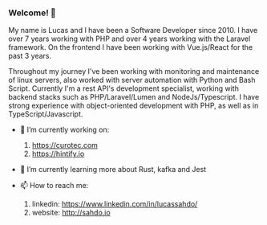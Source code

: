### Welcome! 👋

My name is Lucas and I have been a Software Developer since 2010. I have over 7 years working with PHP and over 4 years working with the Laravel framework. On the frontend I have been working with Vue.js/React for the past 3 years.

Throughout my journey I've been working with monitoring and maintenance of linux servers, also worked with server automation with Python and Bash Script. Currently I'm a rest API's development specialist, working with backend stacks such as PHP/Laravel/Lumen and NodeJs/Typescript. I have strong experience with object-oriented development with PHP, as well as in TypeScript/Javascript.

- 🔭 I’m currently working on: 
    1. https://curotec.com
    2. https://hintify.io
- 🌱 I’m currently learning more about Rust, kafka and Jest

- 📫 How to reach me: 
    1. linkedin: https://www.linkedin.com/in/lucassahdo/
    2. website: http://sahdo.io
